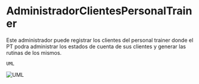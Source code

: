 # AdministradorClientesPersonalTrainer
Este administrador puede registrar los clientes del personal trainer donde el PT podra administrar los estados de cuenta de sus clientes y generar las rutinas de los mismos.

    UML
![UML](https://github.com/LeandroTroncoso98/AdministradorClientesPersonalTrainer/assets/105368488/d73cd2a9-03d5-4f4d-86b0-6063513c2b9c)

